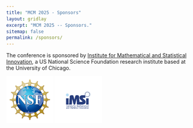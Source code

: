 ```yaml
---
title: "MCM 2025 - Sponsors"
layout: gridlay
excerpt: "MCM 2025 -- Sponsors."
sitemap: false
permalink: /sponsors/
---
```


The conference is sponsored by [Institute for Mathematical and Statistical Innovation](https://www.imsi.institute), a US National Science Foundation research institute based at the University of Chicago.

[<img src="../images/logos/NSF_Official_logo_High_Res_1200ppi.png" alt="NSF" width="25%">](https://www.nsf.gov)
[<img src="../images/logos/iMSI_logo_sig_bottom_color.png" alt="iMSI" width="25%">](https://www.imsi.institute)

<!-- , and two research centers at IIT: the [Center for Interdisciplinary Scientific Computation](https://cos.iit.edu/cisc/) and the [Center for Stochastic Dynamics](https://mypages.iit.edu/~duan/LSD.html). -->